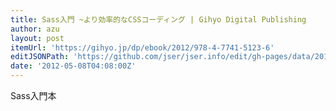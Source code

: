 ```yaml
---
title: Sass入門 ~より効率的なCSSコーディング | Gihyo Digital Publishing
author: azu
layout: post
itemUrl: 'https://gihyo.jp/dp/ebook/2012/978-4-7741-5123-6'
editJSONPath: 'https://github.com/jser/jser.info/edit/gh-pages/data/2012/05/index.json'
date: '2012-05-08T04:08:00Z'
---
```

Sass入門本
